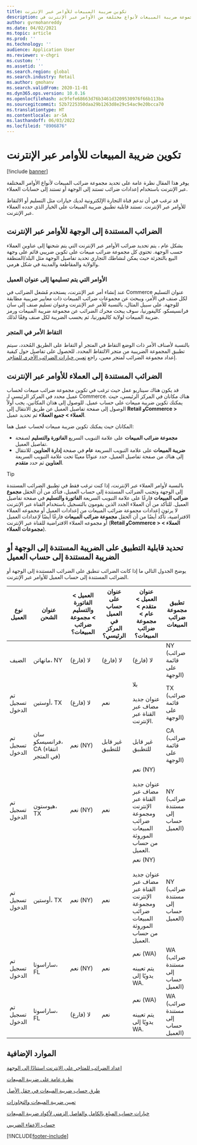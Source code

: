 ```yaml
---
title: تكوين ضريبة المبيعات للأوامر عبر الإنترنت
description: يوفر هذا المقال نظرة عامة على تحديد مجموعة ضريبة المبيعات لأنواع مختلفة من الأوامر عبر الإنترنت في Dynamics 365 Commerce.
author: gvrmohanreddy
ms.date: 04/02/2021
ms.topic: article
ms.prod: ''
ms.technology: ''
audience: Application User
ms.reviewer: v-chgri
ms.custom: ''
ms.assetid: ''
ms.search.region: global
ms.search.industry: Retail
ms.author: gmohanv
ms.search.validFrom: 2020-11-01
ms.dyn365.ops.version: 10.0.16
ms.openlocfilehash: ac9fefe68663d76b3461d3209530976f66b113ba
ms.sourcegitcommit: 52b7225350daa29b1263d8e29c54ac9e20bcca70
ms.translationtype: HT
ms.contentlocale: ar-SA
ms.lasthandoff: 06/03/2022
ms.locfileid: "8906876"
---
```

# <a name="configure-sales-tax-for-online-orders"></a>تكوين ضريبة المبيعات للأوامر عبر الإنترنت

[!include [banner](includes/banner.md)]

يوفر هذا المقال نظرة عامة على تحديد مجموعة ضرائب المبيعات لأنواع الأوامر المختلفة عبر الإنترنت باستخدام إعدادات ضرائب تستند إلى الوجهة أو تستند إلى حسابات العملاء. 

قد ترغب في أن تدعم قناة التجارة الإلكترونية لديك خيارات مثل التسليم أو الالتقاط للأوامر عبر الإنترنت. تستند قابلية تطبيق ضريبة المبيعات على الخيار الذي حدده العملاء عبر الإنترنت. 

## <a name="destination-based-taxes-for-online-orders"></a>الضرائب المستندة إلى الوجهة للأوامر عبر الإنترنت

بشكل عام ، يتم تحديد ضرائب الأوامر عبر الإنترنت التي يتم شحنها إلى عناوين العملاء حسب الوجهة. تحتوي كل مجموعة ضرائب مبيعات على تكوين ضريبي قائم على وجهة البيع بالتجزئة حيث يمكن لنشاطك التجاري تحديد تفاصيل الوجهة مثل البلد/المنطقة والولاية والمقاطعة والمدينة في شكل هرمي.

### <a name="orders-delivered-to-customer-address"></a>الأوامر التي يتم تسليمها إلى عنوان العميل

عند إنشاء أمر عبر الإنترنت، يستخدم مُشغل الضرائب في Commerce عنوان التسليم لكل صنف في الأمر، ويبحث عن مجموعات ضرائب المبيعات ذات معايير ضريبية مطابقة للوجهة. على سبيل المثال، بالنسبة للأمر عبر الإنترنت وعنوان تسليم صنف إلى سان فرانسيسكو، كاليفورنيا، سوف يبحث محرك الضرائب عن مجموعة ضريبة المبيعات ورمز ضريبة المبيعات لولاية كاليفورنيا، ثم يحسب الضريبة لكل صنف وفقًا لذلك.

### <a name="order-pick-up-in-store"></a>التقاط الأمر في المتجر

بالنسبة لأصناف الأمر ذات الوضع التقاط في المتجر أو التقاط على الطريق المُحدد، سيتم تطبيق المجموعة الضريبية من متجر الالتقاط المحدد. للحصول على تفاصيل حول كيفية إعداد مجموعة الضرائب لمتجر معين، راجع [تعيين خيارات الضرائب الأخرى للمتاجر](/dynamicsax-2012/appuser-itpro/set-other-tax-options-for-stores).

## <a name="customer-account-based-taxes-for-online-orders"></a>الضرائب المستندة إلى العملاء للأوامر عبر الإنترنت

قد يكون هناك سيناريو عمل حيث ترغب في تكوين مجموعة ضرائب مبيعات لحساب عميل محدد في المركز الرئيسي لـ Commerce‬. هناك مكانان في المركز الرئيسي، حيث يمكنك تكوين ضريبة مبيعات على حساب عميل. للوصول إلى هذان المكانين، يجب أولاً الوصول إلى صفحة تفاصيل العميل عن طريق الانتقال إلى **Retail وCommerce \> العملاء \> جميع العملاء** ثم تحديد عميل.

المكانان حيث يمكنك تكوين ضريبة مبيعات لحساب عميل هما:

- **مجموعة ضرائب المبيعات** على علامة التبويب السريع **الفاتورة والتسليم** لصفحة تفاصيل العميل. 
- **ضريبة المبيعات** على علامة التبويب السريعة **عام** في صفحة **إدارة العناوين**. للانتقال إلى هناك من صفحة تفاصيل العميل، حدد عنوانًا معينًا تحت علامة التبويب السريعة **العناوين** ثم حدد **متقدم**.

> [!TIP]
> بالنسبة لأوامر العملاء عبر الإنترنت، إذا كنت ترغب فقط في تطبيق الضرائب المستندة إلى الوجهة وتجنب الضرائب المستندة إلى حساب العميل، فتأكد من أن الحقل **مجموع ضرائب المبيعات** فارغًا على علامة التبويب السريعة **الفاتورة والتسليم** في صفحة تفاصيل العميل. للتأكد من أن العملاء الجدد الذين يقومون بالتسجيل باستخدام القناة عبر الإنترنت لا يرثون إعدادات مجموعة ضرائب المبيعات من إعدادات العميل أو مجموعه العملاء الافتراضية، تأكد أيضًا من أن الحقل **مجموعة ضرائب المبيعات** فارغًا أيضًا لإعدادات العميل أو مجموعه العملاء الافتراضية للقناة عبر الإنترنت (**Retail وCommerce \> العملاء \> مجموعات العملاء**).

## <a name="determine-destination-based-tax-or-customer-account-based-tax-applicability"></a>تحديد قابلية التطبيق على الضريبة المستندة إلى الوجهة أو الضريبة المستندة إلى حساب العميل 

يوضح الجدول التالي ما إذا كانت الضرائب تنطبق على الضرائب المستندة إلى الوجهة أو الضرائب المستندة إلى حساب العميل للأوامر عبر الإنترنت. 

| نوع العميل | عنوان الشحن                   | العميل > الفاتورة والتسليم > مجموعة ضرائب المبيعات؟ | عنوان على حساب العميل في المركز الرئيسي؟ | عنوان العميل > متقدم > عام > مجموعة ضرائب المبيعات؟                                              | تطبيق مجموعة ضرائب المبيعات      |
|---------------|------------------------------------|-----------------------------------------------------|-----------------------------------|--------------------------------------------------------------------------------------------------------|------------------------------|
| الضيف         | مانهاتن، NY                      | لا (فارغ)                                                | لا (فارغ)                              | لا (فارغ)                                                                                                   | NY (ضرائب قائمة على الوجهة) |
| تم تسجيل الدخول     | أوستين، TX                          | لا (فارغ)                                             | نعم                               | بلا<br/><br/>عنوان جديد مضاف عبر القناة عبر الإنترنت.                                                            | TX (ضرائب قائمة على الوجهة) |
| تم تسجيل الدخول     | سان فرانسيسكو، CA (انتقاء في المتجر) | نعم (NY)                                            | غير قابل للتطبيق                              | غير قابل للتطبيق                                                                                                    | CA (ضرائب قائمة على الوجهة) |
| تم تسجيل الدخول     | هيوستون، TX                         | نعم (NY)                                            | نعم                               | نعم (NY)<br/><br/>عنوان جديد مضاف عبر القناة عبر الإنترنت ومجموعة ضرائب المبيعات الموروثة من حساب العميل. | NY (ضرائب مستندة إلى حساب العميل)  |
| تم تسجيل الدخول     | أوستين، TX                          | نعم (NY)                                            | نعم                               | نعم (NY)<br/><br/>عنوان جديد مضاف عبر القناة عبر الإنترنت ومجموعة ضرائب المبيعات الموروثة من حساب العميل. | NY (ضرائب مستندة إلى حساب العميل)  |
| تم تسجيل الدخول     | ساراسوتا، FL                       | نعم (NY)                                            | نعم                               | نعم (WA)<br/><br/>يتم تعيينه يدويًا إلى WA.                                                                          | WA (ضرائب مستندة إلى حساب العميل)  |
| تم تسجيل الدخول     | ساراسوتا، FL                       | لا (فارغ)                                                | نعم                               | نعم (WA)<br/><br/>يتم تعيينه يدويًا إلى WA.                                                                          | WA (ضرائب مستندة إلى حساب العميل)  |

## <a name="additional-resources"></a>الموارد الإضافية

[إعداد الضرائب للمتاجر على الإنترنت استنادًا إلى الوجهة](/dynamicsax-2012/appuser-itpro/set-up-taxes-for-online-stores-based-on-destination)

[نظرة عامة على ضريبة المبيعات](../finance/general-ledger/indirect-taxes-overview.md?toc=%2fdynamics365%2fcommerce%2ftoc.json) 

[طرق حساب ضريبة المبيعات في حقل الأصل](../finance/general-ledger/sales-tax-calculation-methods-origin-field.md?toc=%2fdynamics365%2fcommerce%2ftoc.json) 

[ تعيين ضريبة المبيعات والتجاوزات](../supply-chain/procurement/tasks/sales-tax-assignment-overrides.md?toc=%2fdynamics365%2fcommerce%2ftoc.json) 

[خيارات حساب المبلغ بالكامل والفاصل الزمني لأكواد ضريبة المبيعات](../finance/general-ledger/whole-amount-interval-options-sales-tax-codes.md?toc=%2fdynamics365%2fcommerce%2ftoc.json) 

[حساب الإعفاء الضريبي](tax-exempt-price-inclusive.md) 



[!INCLUDE[footer-include](../includes/footer-banner.md)]